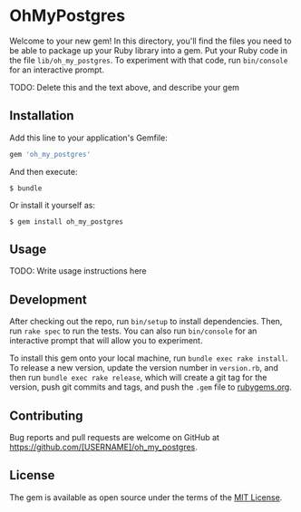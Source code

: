 # OhMyPostgres

Welcome to your new gem! In this directory, you'll find the files you need to be able to package up your Ruby library into a gem. Put your Ruby code in the file `lib/oh_my_postgres`. To experiment with that code, run `bin/console` for an interactive prompt.

TODO: Delete this and the text above, and describe your gem

## Installation

Add this line to your application's Gemfile:

```ruby
gem 'oh_my_postgres'
```

And then execute:

    $ bundle

Or install it yourself as:

    $ gem install oh_my_postgres

## Usage

TODO: Write usage instructions here

## Development

After checking out the repo, run `bin/setup` to install dependencies. Then, run `rake spec` to run the tests. You can also run `bin/console` for an interactive prompt that will allow you to experiment.

To install this gem onto your local machine, run `bundle exec rake install`. To release a new version, update the version number in `version.rb`, and then run `bundle exec rake release`, which will create a git tag for the version, push git commits and tags, and push the `.gem` file to [rubygems.org](https://rubygems.org).

## Contributing

Bug reports and pull requests are welcome on GitHub at https://github.com/[USERNAME]/oh_my_postgres.

## License

The gem is available as open source under the terms of the [MIT License](https://opensource.org/licenses/MIT).
